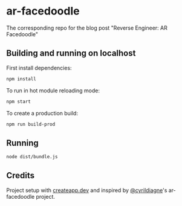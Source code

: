 # ar-facedoodle

The corresponding repo for the blog post "Reverse Engineer: AR Facedoodle"

## Building and running on localhost

First install dependencies:

```sh
npm install
```

To run in hot module reloading mode:

```sh
npm start
```

To create a production build:

```sh
npm run build-prod
```

## Running

```sh
node dist/bundle.js
```

## Credits

Project setup with [createapp.dev](https://createapp.dev/) and inspired by [@cyrildiagne](https://github.com/cyrildiagne)'s ar-facedoodle project.
